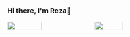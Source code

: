 ### Hi there, I'm Reza👋



<div style="display: flex; flex-direction: row;">
 <img class="img"  align ="left" width = "40%" src="https://github-readme-stats.vercel.app/api?username=Rezaeskandar&show_icons=true&theme=radical" />
 <img class="img"  align ="left" width = "36%" src="https://github-readme-stats.vercel.app/api/top-langs/?username=Rezaeskandar&theme=radical&layout=compact" />
</div>
